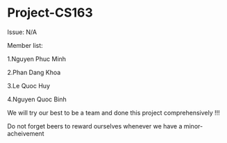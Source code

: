 # Project-CS163

Issue: N/A

Member list:

1.Nguyen Phuc Minh

2.Phan Dang Khoa

3.Le Quoc Huy

4.Nguyen Quoc Binh

We will try our best to be a team and done this project comprehensively !!!

Do not forget beers to reward ourselves whenever we have a minor-acheivement
